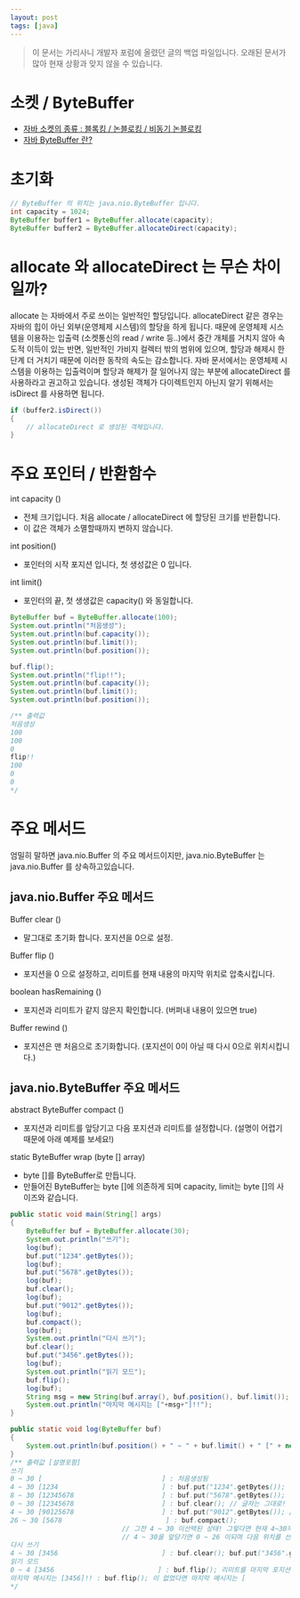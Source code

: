 ```yaml
---
layout: post
tags: [java]
---
```


> 이 문서는 가리사니 개발자 포럼에 올렸던 글의 백업 파일입니다.
오래된 문서가 많아 현재 상황과 맞지 않을 수 있습니다.

# 소켓 / ByteBuffer
- [자바 소켓의 종류 : 블록킹 / 논블로킹 / 비동기 논블로킹](/2016/02/02/%EB%B0%B1%EC%97%85-%EA%B0%80%EB%A6%AC%EC%82%AC%EB%8B%88-%EC%9E%90%EB%B0%94-%EC%86%8C%EC%BC%93%EC%9D%98-%EC%A2%85%EB%A5%98-blocking-non-blocking-%EB%B9%84%EB%8F%99%EA%B8%B0-non-blocking.html)
- [자바 ByteBuffer 란?](/2016/02/02/%EB%B0%B1%EC%97%85-%EA%B0%80%EB%A6%AC%EC%82%AC%EB%8B%88-%EC%9E%90%EB%B0%94-ByteBuffer-%EB%9E%80.html)

# 초기화
``` java
// ByteBuffer 의 위치는 java.nio.ByteBuffer 입니다.
int capacity = 1024;
ByteBuffer buffer1 = ByteBuffer.allocate(capacity);
ByteBuffer buffer2 = ByteBuffer.allocateDirect(capacity);
```
# allocate 와 allocateDirect 는 무슨 차이일까?
allocate 는 자바에서 주로 쓰이는 일반적인 할당입니다.
allocateDirect 같은 경우는 자바의 힙이 아닌 외부(운영체제 시스템)의 할당을 하게 됩니다.
때문에 운영체제 시스템을 이용하는 입출력 (소켓통신의 read / write 등..)에서 중간 개체를 거치지 않아 속도적 이득이 있는 반면, 일반적인 가비지 컬렉터 밖의 범위에 있으며, 할당과 해제시 한 단계 더 거치기 때문에 이러한 동작의 속도는 감소합니다.
자바 문서에서는 운영체제 시스템을 이용하는 입출력이며 할당과 해제가 잘 일어나지 않는 부분에 allocateDirect 를 사용하라고 권고하고 있습니다.
 생성된 객체가 다이렉트인지 아닌지 알기 위해서는 isDirect 를 사용하면 됩니다.
``` java
if (buffer2.isDirect())
{
	// allocateDirect 로 생성된 객체입니다.
}
```

# 주요 포인터 / 반환함수
int capacity ()
- 전체 크기입니다. 처음 allocate / allocateDirect 에 할당된 크기를 반환합니다.
- 이 값은 객체가 소멸할때까지 변하지 않습니다.

int position()
 - 포인터의 시작 포지션 입니다, 첫 생성값은 0 입니다.

int limit()
 - 포인터의 끝, 첫 생생값은 capacity() 와 동일합니다.
``` java
ByteBuffer buf = ByteBuffer.allocate(100);
System.out.println("처음생성");
System.out.println(buf.capacity());
System.out.println(buf.limit());
System.out.println(buf.position());

buf.flip();
System.out.println("flip!!");
System.out.println(buf.capacity());
System.out.println(buf.limit());
System.out.println(buf.position());

/** 출력값
처음생성
100
100
0
flip!!
100
0
0
*/
```

# 주요 메서드
엄밀히 말하면 java.nio.Buffer 의 주요 메서드이지만, java.nio.ByteBuffer 는 java.nio.Buffer 를 상속하고있습니다.
## java.nio.Buffer 주요 메서드
Buffer			clear ()
 - 말그대로 초기화 합니다. 포지션을 0으로 설정.

Buffer			flip ()
 - 포지션을 0 으로 설정하고, 리미트를 현재 내용의 마지막 위치로 압축시킵니다.

boolean		hasRemaining ()
 - 포지션과 리미트가 같지 않은지 확인합니다. (버퍼내 내용이 있으면 true)

Buffer			rewind ()
 - 포지션은 맨 처음으로 초기화합니다. (포지션이 0이 아닐 때 다시 0으로 위치시킵니다.)

## java.nio.ByteBuffer 주요 메서드
abstract ByteBuffer		compact ()
 - 포지션과 리미트를 앞당기고 다음 포지션과 리미트를 설정합니다. (설명이 어렵기 때문에 아래 예제를 보세요!)

static ByteBuffer			wrap (byte [] array)
 - byte []를 ByteBuffer로 만듭니다.
 - 만들어진 ByteBuffer는 byte []에 의존하게 되며 capacity, limit는 byte []의 사이즈와 같습니다.

``` java
public static void main(String[] args)
{
	ByteBuffer buf = ByteBuffer.allocate(30);
	System.out.println("쓰기");
	log(buf);
	buf.put("1234".getBytes());
	log(buf);
	buf.put("5678".getBytes());
	log(buf);
	buf.clear();
	log(buf);
	buf.put("9012".getBytes());
	log(buf);
	buf.compact();
	log(buf);
	System.out.println("다시 쓰기");
	buf.clear();
	buf.put("3456".getBytes());
	log(buf);
	System.out.println("읽기 모드");
	buf.flip();
	log(buf);
	String msg = new String(buf.array(), buf.position(), buf.limit());
	System.out.println("마지막 메시지는 ["+msg+"]!!");
}

public static void log(ByteBuffer buf)
{
	System.out.println(buf.position() + " ~ " + buf.limit() + " [" + new String(buf.array()) + "]");
}
/** 출력값 [설명포함]
쓰기
0 ~ 30 [                              ] : 처음생성됨
4 ~ 30 [1234                          ] : buf.put("1234".getBytes());
8 ~ 30 [12345678                      ] : buf.put("5678".getBytes());
0 ~ 30 [12345678                      ] : buf.clear(); // 글자는 그대로! 정확히 포지션/리미트를 클리어 하는 겁니다.
4 ~ 30 [90125678                      ] : buf.put("9012".getBytes()); // 포지션이 클리어 되었으니 0부터 다시 쓰기를 합니다.
26 ~ 30 [5678                          ] : buf.compact();
							// 그전 4 ~ 30 이선택된 상태! 그렇다면 현재 4~30까지가 선택된 상태가 됩니다.
							// 4 ~ 30을 앞당기면 0 ~ 26 이되며 다음 위치를 선택하기 때문에 26 ~ 30 이 됩니다.
다시 쓰기
4 ~ 30 [3456                          ] : buf.clear(); buf.put("3456".getBytes()); // 포인터 위치를 초기화 한 후 다시 글자를 씁니다.
읽기 모드
0 ~ 4 [3456                          ] : buf.flip(); 리미트를 마지막 포지션으로 포지션을 0으로 바꿈으로써 마지막으로 썼던 버퍼를 읽기 좋은 위치로 세팅합니다.
마지막 메시지는 [3456]!! : buf.flip(); 이 없었다면 마지막 메시지는 [                          ] 가 리드되었을겁니다.
*/
```